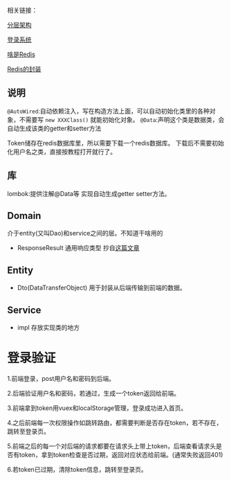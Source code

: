 
相关链接：

[分层架构](https://blog.csdn.net/Mr_wilson_liu/article/details/104172717)

[登录系统](https://juejin.cn/post/7226994337123549242)

[啥是Redis](https://zhuanlan.zhihu.com/p/37982685)

[Redis的封装](https://juejin.cn/post/7229869683326451749)

## 说明

`@AutoWired`:自动依赖注入，写在构造方法上面，可以自动初始化类里的各种对象，不需要写 `new XXXClass()` 就能初始化对象。
`@Data`:声明这个类是数据类，会自动生成该类的getter和setter方法

Token储存在redis数据库里，所以需要下载一个redis数据库。
下载后不需要初始化用户名之类，直接按教程打开就行了。

## 库 
lombok:提供注解@Data等 实现自动生成getter setter方法。



## Domain
介于entity(又叫Dao)和service之间的层。不知道干啥用的

* ResponseResult
通用响应类型 抄自[这篇文章](https://juejin.cn/post/7226994337123549242)

## Entity

* Dto(DataTransferObject) 用于封装从后端传输到前端的数据。

## Service

* impl 存放实现类的地方


# 登录验证
1.前端登录，post用户名和密码到后端。

2.后端验证用户名和密码，若通过，生成一个token返回给前端。

3.前端拿到token用vuex和localStorage管理，登录成功进入首页。

4.之后前端每一次权限操作如跳转路由，都需要判断是否存在token，若不存在，跳转至登录页。

5.前端之后的每一个对后端的请求都要在请求头上带上token，后端查看请求头是否有token，拿到token检查是否过期，返回对应状态给前端。(通常失败返回401)

6.若token已过期，清除token信息，跳转至登录页。
